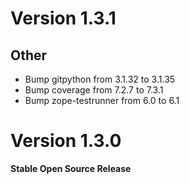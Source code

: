 # Version 1.3.1
## Other
+ Bump gitpython from 3.1.32 to 3.1.35
+ Bump coverage from 7.2.7 to 7.3.1
+ Bump zope-testrunner from 6.0 to 6.1

# Version 1.3.0
**Stable Open Source Release**
